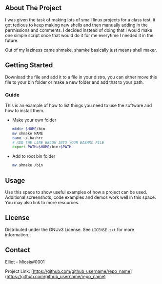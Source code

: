 <!-- ABOUT THE PROJECT -->
## About The Project

I was given the task of making lots of small linux projects for a class test, it got tedious to keep making new shells and then manually adding in the permissions and comments. I decided instead of doing that I would make one simple script once that would do it for me everytime I needed it in the future.<br>

Out of my laziness came shmake, shamke basically just means shell maker.



<!-- GETTING STARTED -->
## Getting Started

Download the file and add it to a file in your distro, you can either move this file to your bin folder or make a new folder and add that to your path.

### Guide

This is an example of how to list things you need to use the software and how to install them.
* Make your own folder
  ```sh
  mkdir $HOME/bin
  mv shmake NAME
  nano ~/.bashrc
  # ADD THE LINE BELOW INTO YOUR BASHRC FILE
  export PATH=$HOME/bin:$PATH
  ```
  
* Add to root bin folder
  ```sh
  mv shmake /bin
  ```


<!-- USAGE EXAMPLES -->
## Usage

Use this space to show useful examples of how a project can be used. Additional screenshots, code examples and demos work well in this space. You may also link to more resources.



<!-- LICENSE -->
## License

Distributed under the GNUv3 License. See `LICENSE.txt` for more information.




<!-- CONTACT -->
## Contact

Elliot - Miosis#0001

Project Link: [https://github.com/github_username/repo_name](https://github.com/github_username/repo_name)

